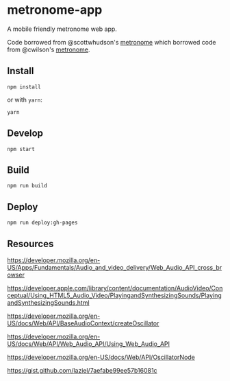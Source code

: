 # metronome-app
A mobile friendly metronome web app.

Code borrowed from @scottwhudson's [metronome](https://github.com/cwilso/metronome) which borrowed code from @cwilson's [metronome](https://github.com/cwilso/metronome).

## Install

```
npm install
```

or with `yarn`:

```
yarn
```

## Develop

```
npm start
```

## Build

```
npm run build
```

## Deploy

```
npm run deploy:gh-pages
```

## Resources

https://developer.mozilla.org/en-US/Apps/Fundamentals/Audio_and_video_delivery/Web_Audio_API_cross_browser

https://developer.apple.com/library/content/documentation/AudioVideo/Conceptual/Using_HTML5_Audio_Video/PlayingandSynthesizingSounds/PlayingandSynthesizingSounds.html

https://developer.mozilla.org/en-US/docs/Web/API/BaseAudioContext/createOscillator

https://developer.mozilla.org/en-US/docs/Web/API/Web_Audio_API/Using_Web_Audio_API

https://developer.mozilla.org/en-US/docs/Web/API/OscillatorNode

https://gist.github.com/laziel/7aefabe99ee57b16081c
